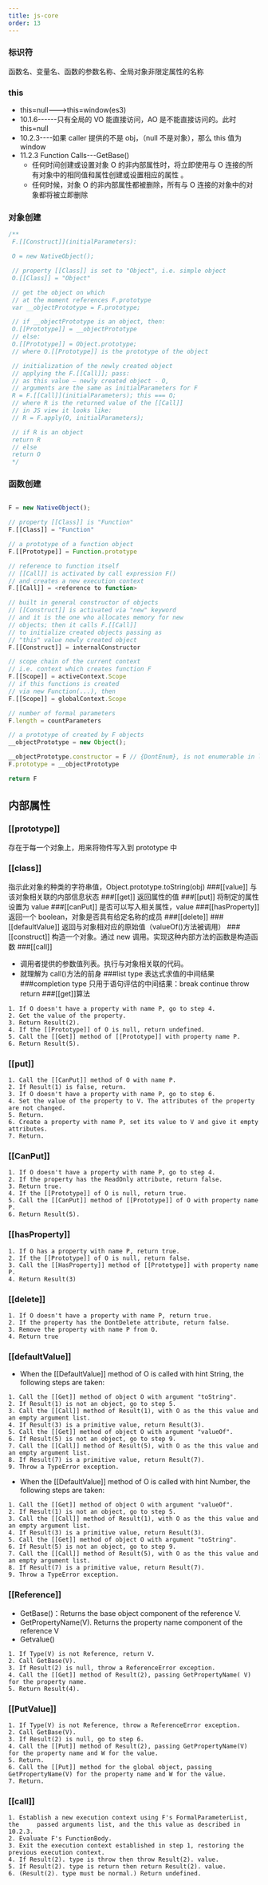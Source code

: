 ```yaml
---
title: js-core
order: 13
---
```


### 标识符

函数名、变量名、函数的参数名称、全局对象非限定属性的名称

### this

- this=null--->this=window(es3)
- 10.1.6------只有全局的 VO 能直接访问，AO 是不能直接访问的。此时 this=null
- 10.2.3----如果 caller 提供的不是 obj，（null 不是对象），那么 this 值为 window
- 11.2.3 Function Calls---GetBase()
  - 任何时间创建或设置对象 O 的非内部属性时，将立即使用与 O 连接的所有对象中的相同值和属性创建或设置相应的属性 。
  - 任何时候，对象 O 的非内部属性都被删除，所有与 O 连接的对象中的对象都将被立即删除

### 对象创建

```js
/**
 F.[[Construct]](initialParameters):

 O = new NativeObject();

 // property [[Class]] is set to "Object", i.e. simple object
 O.[[Class]] = "Object"

 // get the object on which
 // at the moment references F.prototype
 var __objectPrototype = F.prototype;

 // if __objectPrototype is an object, then:
 O.[[Prototype]] = __objectPrototype
 // else:
 O.[[Prototype]] = Object.prototype;
 // where O.[[Prototype]] is the prototype of the object

 // initialization of the newly created object
 // applying the F.[[Call]]; pass:
 // as this value – newly created object - O,
 // arguments are the same as initialParameters for F
 R = F.[[Call]](initialParameters); this === O;
 // where R is the returned value of the [[Call]]
 // in JS view it looks like:
 // R = F.apply(O, initialParameters);

 // if R is an object
 return R
 // else
 return O
 */
```

### 函数创建

```js

F = new NativeObject();

// property [[Class]] is "Function"
F.[[Class]] = "Function"

// a prototype of a function object
F.[[Prototype]] = Function.prototype

// reference to function itself
// [[Call]] is activated by call expression F()
// and creates a new execution context
F.[[Call]] = <reference to function>

// built in general constructor of objects
// [[Construct]] is activated via "new" keyword
// and it is the one who allocates memory for new
// objects; then it calls F.[[Call]]
// to initialize created objects passing as
// "this" value newly created object
F.[[Construct]] = internalConstructor

// scope chain of the current context
// i.e. context which creates function F
F.[[Scope]] = activeContext.Scope
// if this functions is created
// via new Function(...), then
F.[[Scope]] = globalContext.Scope

// number of formal parameters
F.length = countParameters

// a prototype of created by F objects
__objectPrototype = new Object();

__objectPrototype.constructor = F // {DontEnum}, is not enumerable in loops
F.prototype = __objectPrototype

return F
```

## 内部属性

### [[prototype]]

存在于每一个对象上，用来将物件写入到 prototype 中

### [[class]]

指示此对象的种类的字符串值，Object.prototype.toString(obj) ###[[value]] 与该对象相关联的内部信息状态 ###[[get]] 返回属性的值 ###[[put]] 将制定的属性设置为 value ###[[canPut]] 是否可以写入相关属性，value ###[[hasProperty]] 返回一个 boolean，对象是否具有给定名称的成员 ###[[delete]] ###[[defaultValue]] 返回与对象相对应的原始值（valueOf()方法被调用） ###[[construct]] 构造一个对象。通过 new 调用。实现这种内部方法的函数是构造函数 ###[[call]]

- 调用者提供的参数值列表。执行与对象相关联的代码。
- 就理解为 call()方法的前身 ###list type 表达式求值的中间结果 ###completion type 只用于语句评估的中间结果：break continue throw return ###[[get]]算法

```
1. If O doesn't have a property with name P, go to step 4.
2. Get the value of the property.
3. Return Result(2).
4. If the [[Prototype]] of O is null, return undefined.
5. Call the [[Get]] method of [[Prototype]] with property name P.
6. Return Result(5).
```

### [[put]]

```
1. Call the [[CanPut]] method of O with name P.
2. If Result(1) is false, return.
3. If O doesn't have a property with name P, go to step 6.
4. Set the value of the property to V. The attributes of the property are not changed.
5. Return.
6. Create a property with name P, set its value to V and give it empty attributes.
7. Return.
```

### [[CanPut]]

```
1. If O doesn't have a property with name P, go to step 4.
2. If the property has the ReadOnly attribute, return false.
3. Return true.
4. If the [[Prototype]] of O is null, return true.
5. Call the [[CanPut]] method of [[Prototype]] of O with property name P.
6. Return Result(5).
```

### [[hasProperty]]

```
1. If O has a property with name P, return true.
2. If the [[Prototype]] of O is null, return false.
3. Call the [[HasProperty]] method of [[Prototype]] with property name P.
4. Return Result(3)
```

### [[delete]]

```
1. If O doesn't have a property with name P, return true.
2. If the property has the DontDelete attribute, return false.
3. Remove the property with name P from O.
4. Return true
```

### [[defaultValue]]

- When the [[DefaultValue]] method of O is called with hint String, the following steps are taken:

```
1. Call the [[Get]] method of object O with argument "toString".
2. If Result(1) is not an object, go to step 5.
3. Call the [[Call]] method of Result(1), with O as the this value and an empty argument list.
4. If Result(3) is a primitive value, return Result(3).
5. Call the [[Get]] method of object O with argument "valueOf".
6. If Result(5) is not an object, go to step 9.
7. Call the [[Call]] method of Result(5), with O as the this value and an empty argument list.
8. If Result(7) is a primitive value, return Result(7).
9. Throw a TypeError exception.
```

- When the [[DefaultValue]] method of O is called with hint Number, the following steps are taken:

```
1. Call the [[Get]] method of object O with argument "valueOf".
2. If Result(1) is not an object, go to step 5.
3. Call the [[Call]] method of Result(1), with O as the this value and an empty argument list.
4. If Result(3) is a primitive value, return Result(3).
5. Call the [[Get]] method of object O with argument "toString".
6. If Result(5) is not an object, go to step 9.
7. Call the [[Call]] method of Result(5), with O as the this value and an empty argument list.
8. If Result(7) is a primitive value, return Result(7).
9. Throw a TypeError exception.
```

### [[Reference]]

- GetBase()：Returns the base object component of the reference V.
- GetPropertyName(V). Returns the property name component of the reference V
- Getvalue()

```
1. If Type(V) is not Reference, return V.
2. Call GetBase(V).
3. If Result(2) is null, throw a ReferenceError exception.
4. Call the [[Get]] method of Result(2), passing GetPropertyName( V) for the property name.
5. Return Result(4).

```

### [[PutValue]]

```
1. If Type(V) is not Reference, throw a ReferenceError exception.
2. Call GetBase(V).
3. If Result(2) is null, go to step 6.
4. Call the [[Put]] method of Result(2), passing GetPropertyName(V) for the property name and W for the value.
5. Return.
6. Call the [[Put]] method for the global object, passing GetPropertyName(V) for the property name and W for the value.
7. Return.
```

### [[call]]

```
1. Establish a new execution context using F's FormalParameterList, the 	passed arguments list, and the this value as described in 10.2.3.
2. Evaluate F's FunctionBody.
3. Exit the execution context established in step 1, restoring the    	previous execution context.
4. If Result(2). type is throw then throw Result(2). value.
5. If Result(2). type is return then return Result(2). value.
6. (Result(2). type must be normal.) Return undefined.
```
